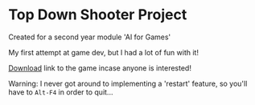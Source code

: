 # Top Down Shooter Project

Created for a second year module 'AI for Games'

My first attempt at game dev, but I had a lot of fun with it!

[Download](https://mega.nz/#!BDR2hZjQ!_dPCQDFhP37FvgbRzIgJ_WC7-0sjoyp-ot4U5TBFS6M) link to the game incase anyone is interested!

Warning: I never got around to implementing a 'restart' feature, so you'll have to ```Alt-F4``` in order to quit...